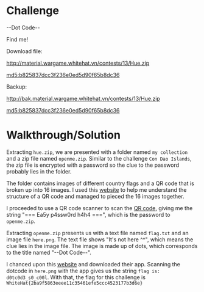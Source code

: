 # Challenge

--Dot Code--

Find me!

Download file:

http://material.wargame.whitehat.vn/contests/13/Hue.zip

<md5:b825837dcc3f236e0ed5d90f65b8dc36>

Backup:

http://bak.material.wargame.whitehat.vn/contests/13/Hue.zip

<md5:b825837dcc3f236e0ed5d90f65b8dc36>

# Walkthrough/Solution

Extracting `hue.zip`, we are presented with a folder named `my collection` and a zip file named `openme.zip`. Similar to the challenge `Con Dao Islands`, the zip file is encrypted with a password so the clue to the password probably lies in the folder. 

The folder contains images of different country flags and a QR code that is broken up into 16 images. I used this [website](http://qrcode.meetheed.com/question14.php) to help me understand the structure of a QR code and managed to pieced the 16 images together.

I proceeded to use a QR code scanner to scan the [QR code](https://github.com/tanhengyeow/ctf-journal/blob/master/whitehat-contest-13/hue-200/img/QR-code-hue.png), giving me the string "=== Ea5y p4ssw0rd h4h4 ===", which is the password to `openme.zip`.

Extracting `openme.zip` presents us with a text file named `flag.txt` and an image file `here.png`. The text file shows "It's not here ^^", which means the clue lies in the image file. The image is made up of dots, which corresponds to the title named "--Dot Code--". 

I chanced upon this [website](https://manateeworks.com/dotcode) and downloaded their app. Scanning the dotcode in `here.png` with the app gives us the string `flag is: d0tc0d3_s0_c00l`. With that, the flag for this challenge is `WhiteHat{2ba9f5863eeee11c35461efe5ccc4523177b3d6e}`

